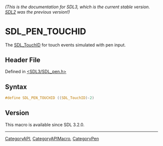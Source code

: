 ###### (This is the documentation for SDL3, which is the current stable version. [SDL2](https://wiki.libsdl.org/SDL2/) was the previous version!)
# SDL_PEN_TOUCHID

The [SDL_TouchID](SDL_TouchID) for touch events simulated with pen input.

## Header File

Defined in [<SDL3/SDL_pen.h>](https://github.com/libsdl-org/SDL/blob/main/include/SDL3/SDL_pen.h)

## Syntax

```c
#define SDL_PEN_TOUCHID ((SDL_TouchID)-2)
```

## Version

This macro is available since SDL 3.2.0.

----
[CategoryAPI](CategoryAPI), [CategoryAPIMacro](CategoryAPIMacro), [CategoryPen](CategoryPen)

